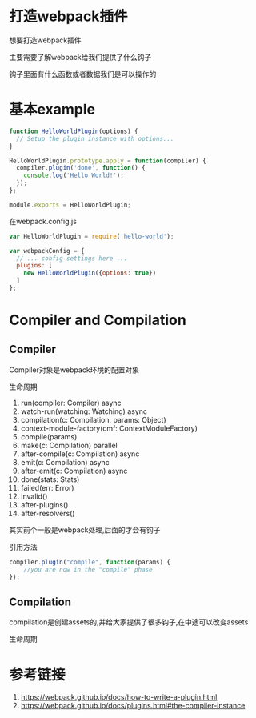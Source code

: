 # 打造webpack插件

想要打造webpack插件

主要需要了解webpack给我们提供了什么钩子

钩子里面有什么函数或者数据我们是可以操作的

# 基本example

```javascript
function HelloWorldPlugin(options) {
  // Setup the plugin instance with options...
}

HelloWorldPlugin.prototype.apply = function(compiler) {
  compiler.plugin('done', function() {
    console.log('Hello World!'); 
  });
};

module.exports = HelloWorldPlugin;
```

在webpack.config.js

```javascript
var HelloWorldPlugin = require('hello-world');

var webpackConfig = {
  // ... config settings here ...
  plugins: [
    new HelloWorldPlugin({options: true})
  ]
};
```


# Compiler and Compilation

## Compiler

Compiler对象是webpack环境的配置对象

生命周期

1. run(compiler: Compiler) async
2. watch-run(watching: Watching) async
3. compilation(c: Compilation, params: Object)
4. context-module-factory(cmf: ContextModuleFactory)
5. compile(params)
6. make(c: Compilation) parallel
7. after-compile(c: Compilation) async
8. emit(c: Compilation) async
9. after-emit(c: Compilation) async
10. done(stats: Stats)
11. failed(err: Error)
12. invalid()
13. after-plugins()
14. after-resolvers()

其实前个一般是webpack处理,后面的才会有钩子

引用方法

```javascript
compiler.plugin("compile", function(params) {
    //you are now in the "compile" phase
});
```

## Compilation

compilation是创建assets的,并给大家提供了很多钩子,在中途可以改变assets

生命周期

# 参考链接

1. https://webpack.github.io/docs/how-to-write-a-plugin.html
2. https://webpack.github.io/docs/plugins.html#the-compiler-instance
